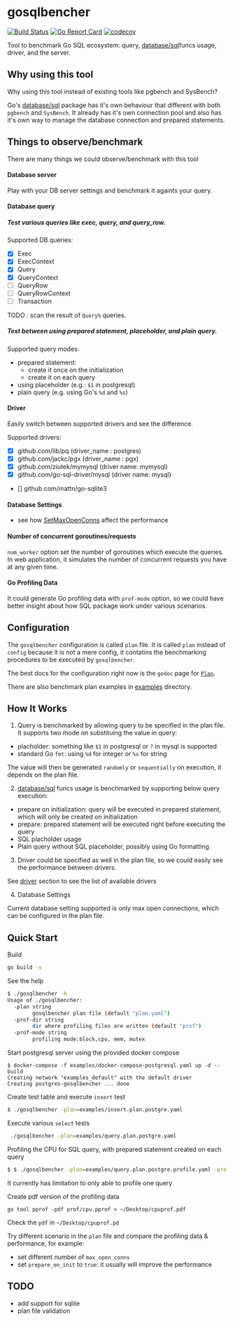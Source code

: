 # gosqlbencher

[![Build Status](https://travis-ci.org/iwanbk/gosqlbencher.svg?branch=master)](https://travis-ci.org/iwanbk/gosqlbencher)
[![Go Report Card](https://goreportcard.com/badge/github.com/iwanbk/gosqlbencher)](https://goreportcard.com/report/github.com/iwanbk/gosqlbencher)
[![codecov](https://codecov.io/gh/iwanbk/gosqlbencher/branch/master/graph/badge.svg)](https://codecov.io/gh/iwanbk/gosqlbencher)

Tool to benchmark Go SQL ecosystem: query, [database/sql](https://golang.org/pkg/database/sql/)funcs usage, driver, and the server.

## Why using this tool 

Why using this tool instead of existing tools like pgbench and SysBench?

Go's [database/sql](https://golang.org/pkg/database/sql/) package has it's own behaviour that different with 
both `pgbench` and `SysBench`. It already has it's own connection pool and also has it's own way to manage
the database connection and prepared statements.

## Things to observe/benchmark

There are many things we could observe/benchmark with this tool

#### Database server

Play with your DB server settings and benchmark it againts your query.

#### Database query

##### Test various queries like exec, query, and query_row.

Supported DB queries:
- [x] Exec
- [x] ExecContext
- [x] Query
- [x] QueryContext
- [ ] QueryRow
- [ ] QueryRowContext
- [ ] Transaction

TODO : scan the result of `Query%` queries.

##### Test between using prepared statement, placeholder, and plain query.

Supported query modes:
- prepared statement:
  - create it once on the initialization
  - create it on each query
- using placeholder (e.g.: `$1` in postgresql)
- plain query (e.g. using Go's `%d` and `%s`)

#### Driver

Easily switch between supported drivers and see the difference.

Supported drivers:
- [x] github.com/lib/pq (driver_name : postgres)
- [x] github.com/jackc/pgx (driver_name : pgx)
- [x] github.com/ziutek/mymysql (driver name: mymysql)
- [x] github.com/go-sql-driver/mysql (driver name: mysql)
- [] github.com/mattn/go-sqlite3

#### Database Settings

- see how [SetMaxOpenConns](golang.org/pkg/database/sql/#DB.SetMaxOpenConns) affect the performance

#### Number of concurrent goroutines/requests

`num_worker` option set the number of goroutines which execute the queries.
In web application, it simulates the number of concurrent requests you have at any given time.

#### Go Profiling Data

It could generate Go profiling data with `prof-mode` option, so we could have better insight about how SQL package work under various scenarios.

## Configuration

The `gosqlbencher` configuration is called `plan` file. It is called `plan` instead of `config` because it is not a mere config, it contatins the benchmarking procedures to be executed by `gosqlbencher`.

The best docs for the configuration right now is the `godoc` page for [`Plan`](https://godoc.org/github.com/iwanbk/gosqlbencher/plan#Plan).

There are also benchmark plan examples in [examples](./examples) directory.

## How It Works

1. Query is benchmarked by allowing query to be specified in the plan file. It supports two mode on substituing the value in query:
- placholder: something like `$1` in postgresql or `?` in mysql is supported
- standard Go `fmt`: using `%d` for integer or `%s` for string

The value will then be generated `randomly` or `sequentially` on execution, it depends on the plan file.

2. [database/sql](https://golang.org/pkg/database/sql/) funcs usage is benchmarked by supporting below query execution:
- prepare on initialization: query will be executed in prepared statement, which will only be created on initialization
- prepare: prepared statement will be executed right before executing the query
- SQL placholder usage
- Plain query without SQL placeholder, possibly using Go formatting

3. Driver could be specified as well in the plan file, so we could easily see the performance between drivers.

See [driver](#driver) section to see the list of available drivers

4. Database Settings

Current database setting supported is only max open connections, which can be configured in the plan file.

## Quick Start

Build
```bash
go build -v
```

See the help

```bash
$ ./gosqlbencher -h
Usage of ./gosqlbencher:
  -plan string
        gosqlbencher plan file (default "plan.yaml")
  -prof-dir string
        dir where profiling files are written (default "prof")
  -prof-mode string
        profiling mode:block,cpu, mem, mutex

```

Start postgresql server using the provided docker compose
```
$ docker-compose -f examples/docker-compose-postgresql.yaml up -d --build
Creating network "examples_default" with the default driver
Creating postgres-gosqlbencher ... done
```

Create test table and execute `insert` test
```bash
$ ./gosqlbencher -plan=examples/insert.plan.postgre.yaml 
```

Execute various `select` tests
```bash
 ./gosqlbencher -plan=examples/query.plan.postgre.yaml 
```

Profiling the CPU for SQL query, with prepared statement created on each query
```bash
$ $ ./gosqlbencher -plan=examples/query.plan.postgre.profile.yaml -prof-mode=cpu -prof-dir=prof
```
It currently has limitation to only able to profile one query

Create pdf version of the profiling data
```
go tool pprof -pdf prof/cpu.pprof > ~/Desktop/cpuprof.pdf
```
Check the `pdf` in `~/Desktop/cpuprof.pd`

Try different scenario in the `plan` file and compare the profiling data & performance, for example:
- set different number of `max_open_conns`
- set `prepare_on_init` to `true`: it usually will improve the performance

## TODO

- add support for sqlite
- plan file validation